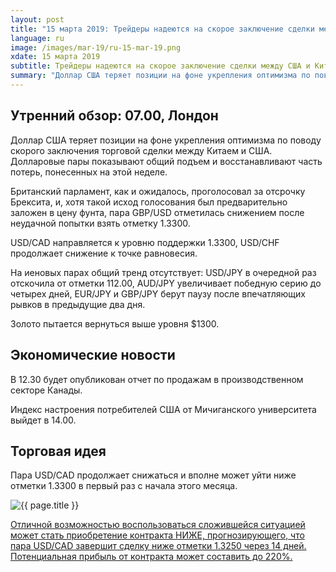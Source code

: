 ```yaml
---
layout: post
title: "15 марта 2019: Трейдеры надеются на скорое заключение сделки между США и Китаем"
language: ru
image: /images/mar-19/ru-15-mar-19.png
xdate: 15 марта 2019
subtitle: Трейдеры надеются на скорое заключение сделки между США и Китаем
summary: "Доллар США теряет позиции на фоне укрепления оптимизма по поводу скорого заключения торговой сделки между Китаем и США. Долларовые пары показывают общий подъем и восстанавливают часть потерь, понесенных на этой неделе"
---
```

## Утренний обзор: 07.00, Лондон
 
Доллар США теряет позиции на фоне укрепления оптимизма по поводу скорого заключения торговой сделки между Китаем и США. Долларовые пары показывают общий подъем и восстанавливают часть потерь, понесенных на этой неделе.

Британский парламент, как и ожидалось, проголосовал за отсрочку Брексита, и, хотя такой исход голосования был предварительно заложен в цену фунта, пара GBP/USD отметилась снижением после неудачной попытки взять отметку 1.3300.

USD/CAD направляется к уровню поддержки 1.3300, USD/CHF продолжает снижение к точке равновесия.

На иеновых парах общий тренд отсутствует: USD/JPY в очередной раз отскочила от отметки 112.00, AUD/JPY увеличивает победную серию до четырех дней, EUR/JPY и GBP/JPY берут паузу после впечатляющих рывков в предыдущие два дня.

Золото пытается вернуться выше уровня $1300.
 
## Экономические новости
 
В 12.30 будет опубликован отчет по продажам в производственном секторе Канады.

Индекс настроения потребителей США от Мичиганского университета выйдет в 14.00.
 
## Торговая идея
 
Пара USD/CAD продолжает снижаться и вполне может уйти ниже отметки 1.3300 в первый раз с начала этого месяца.

<img src="{{ site.url }}/images/mar-19/ru-15-mar-19.png" alt="{{ page.title }}"  title="{{ page.title }}">

<a href="%LINK%%?currency=USD&amp;market=forex&underlying=frxUSDCAD&formname=higherlower&duration_amount=14&duration_units=d&amount=10&amount_type=stake&expiry_type=duration&barrier=1.325" target="_blank" rel="noopener noreferrer nofollow">Отличной возможностью воспользоваться сложившейся ситуацией может стать приобретение контракта НИЖЕ, прогнозирующего, что пара USD/CAD завершит сделку ниже отметки 1.3250 через 14 дней. Потенциальная прибыль от контракта может составить до 220%.</a>
